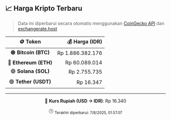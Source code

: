 

<!-- HARGA_KRIPTO -->
## 📈 Harga Kripto Terbaru

> Data ini diperbarui secara otomatis menggunakan [CoinGecko API](https://www.coingecko.com/) dan [exchangerate.host](https://exchangerate.host/)

<div align="center">

| 🪙 Token | 💰 Harga (IDR) |
|:------:|---------------:|
| 🟠 **Bitcoin (BTC)**   | Rp 1.886.382.176 |
| 🔵 **Ethereum (ETH)**  | Rp 60.089.014 |
| 🟣 **Solana (SOL)**    | Rp 2.755.735 |
| 🟢 **Tether (USDT)**   | Rp 16.347 |

---

💱 **Kurs Rupiah (USD → IDR)**: Rp 16.340

🕒 <sub>Terakhir diperbarui: 7/8/2025, 01.57.07</sub>

</div>
<!-- /HARGA_KRIPTO -->